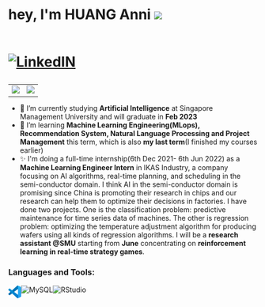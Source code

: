 <h1>
  hey, I'm HUANG Anni
  <img src="https://media.giphy.com/media/hvRJCLFzcasrR4ia7z/giphy.gif" width="30px"/>
  
  <br>[![LinkedIN](https://img.shields.io/badge/LinkedIn-0077B5?style=for-the-badge&logo=linkedin&color=%23003140&logoColor=white)](https://www.linkedin.com/in/annihuang2021/)</br>
</h1>
<table>
<tr>
  <td width="50%">
    <img src="https://github-readme-stats.vercel.app/api?username=WideSu&show_icons=true&theme=vue&hide_border=true" />
  <td width="50%">
   <img src="https://github-readme-stats.vercel.app/api/top-langs/?username=WideSu&hide=javascript,html,css&langs_count=8&layout=compact&show_icons=true&hide_border=true" />
 </td>
</tr>
<table>

- 🔭 I’m currently studying **Artificial Intelligence** at Singapore Management University and will graduate in **Feb 2023**
- 🌱 I’m learning **Machine Learning Engineering(MLops), Recommendation System, Natural Language Processing and Project Management** this term, which is also **my last term**(I finished my courses earlier)
- ✨ I'm doing a full-time internship(6th Dec 2021- 6th Jun 2022) as a **Machine Learning Engineer Intern** in IKAS Industry, a company focusing on AI algorithms, real-time planning, and scheduling in the semi-conductor domain. I think AI in the semi-conductor domain is promising since China is promoting their research in chips and our research can help them to optimize their decisions in factories. I have done two projects. One is the classification problem: predictive maintenance for time series data of machines. The other is regression problem: optimizing the temperature adjustment algorithm for producing wafers using all kinds of regression algorithms. I will be a **research assistant @SMU** starting from **June** concentrating on **reinforcement learning in real-time strategy games**.
 
### Languages and Tools:

<img align="left" alt="Visual Studio Code" height="26px" src="https://raw.githubusercontent.com/github/explore/80688e429a7d4ef2fca1e82350fe8e3517d3494d/topics/visual-studio-code/visual-studio-code.png" />
<img align="left" alt="MySQL" height="26px" src="https://user-images.githubusercontent.com/44923423/166213966-202e34ea-43b5-47bf-918d-9ac903dc77b5.png" />
<img align="left" alt="RStudio" height="26px" src="https://user-images.githubusercontent.com/44923423/166214136-a1bd2143-d41e-40e0-9d72-2909ddc3ec5e.png"/>


<!--
**WideSu/WideSu** is a ✨ _special_ ✨ repository because its `README.md` (this file) appears on your GitHub profile.

Here are some ideas to get you started:

- 🔭 I’m currently working on ...
- 🌱 I’m currently learning ...
- 👯 I’m looking to collaborate on ...
- 🤔 I’m looking for help with ...
- 💬 Ask me about ...
- 📫 How to reach me: ...
- 😄 Pronouns: ...
- ⚡ Fun fact: ...
-->

